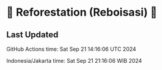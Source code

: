 
# 🌳 Reforestation (Reboisasi) 🌲

## Last Updated

GitHub Actions time: Sat Sep 21 14:16:06 UTC 2024

Indonesia/Jakarta time: Sat Sep 21 21:16:06 WIB 2024
